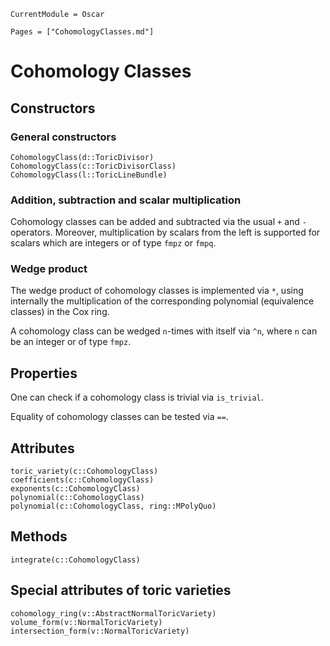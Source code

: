```@meta
CurrentModule = Oscar
```

```@contents
Pages = ["CohomologyClasses.md"]
```


# Cohomology Classes


## Constructors

### General constructors

```@docs
CohomologyClass(d::ToricDivisor)
CohomologyClass(c::ToricDivisorClass)
CohomologyClass(l::ToricLineBundle)
```

### Addition, subtraction and scalar multiplication

Cohomology classes can be added and subtracted via the usual `+` and `-`
operators. Moreover, multiplication by scalars from the left is supported
for scalars which are integers or of type `fmpz` or `fmpq`.

### Wedge product

The wedge product of cohomology classes is implemented via `*`, 
using internally the multiplication of the corresponding polynomial 
(equivalence classes) in the Cox ring.

A cohomology class can be wedged `n`-times with itself via `^n`,
where `n` can be an integer or of type `fmpz`.


## Properties

One can check if a cohomology class is trivial via `is_trivial`.

Equality of cohomology classes can be tested via `==`.


## Attributes

```@docs
toric_variety(c::CohomologyClass)
coefficients(c::CohomologyClass)
exponents(c::CohomologyClass)
polynomial(c::CohomologyClass)
polynomial(c::CohomologyClass, ring::MPolyQuo)
```


## Methods

```@docs
integrate(c::CohomologyClass)
```


## Special attributes of toric varieties

```@docs
cohomology_ring(v::AbstractNormalToricVariety)
volume_form(v::NormalToricVariety)
intersection_form(v::NormalToricVariety)
```
